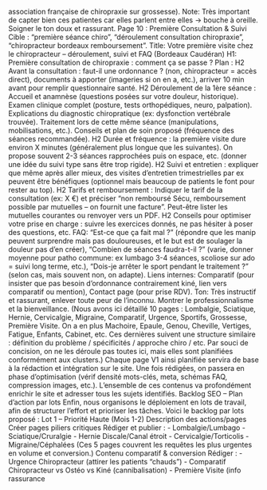association française de chiropraxie sur grossesse). Note: Très important de capter bien ces patientes car elles parlent entre elles -> bouche à oreille. Soigner le ton doux et rassurant. Page 10 : Première Consultation & Suivi Cible : “première séance chiro”, “déroulement consultation chiropraxie”, “chiropracteur bordeaux remboursement”. Title: Votre première visite chez le chiropracteur – déroulement, suivi et FAQ (Bordeaux Caudéran) H1: Première consultation de chiropraxie : comment ça se passe ? Plan : H2 Avant la consultation : faut-il une ordonnance ? (non, chiropracteur = accès direct), documents à apporter (imageries si on en a, etc.), arriver 10 min avant pour remplir questionnaire santé. H2 Déroulement de la 1ère séance : Accueil et anamnèse (questions posées sur votre douleur, historique). Examen clinique complet (posture, tests orthopédiques, neuro, palpation). Explications du diagnostic chiropratique (ex: dysfonction vertébrale trouvée). Traitement lors de cette même séance (manipulations, mobilisations, etc.). Conseils et plan de soin proposé (fréquence des séances recommandée). H2 Durée et fréquence : la première visite dure environ X minutes (généralement plus longue que les suivantes). On propose souvent 2-3 séances rapprochées puis on espace, etc. (donner une idée du suivi type sans être trop rigide). H2 Suivi et entretien : expliquer que même après aller mieux, des visites d’entretien trimestrielles par ex peuvent être bénéfiques (optionnel mais beaucoup de patients le font pour rester au top). H2 Tarifs et remboursement : Indiquer le tarif de la consultation (ex: X €) et préciser “non remboursé Sécu, remboursement possible par mutuelles – on fournit une facture”. Peut-être lister les mutuelles courantes ou renvoyer vers un PDF. H2 Conseils pour optimiser votre prise en charge : suivre les exercices donnés, ne pas hésiter à poser des questions, etc. FAQ: “Est-ce que ça fait mal ?” (répondre que les manip peuvent surprendre mais pas douloureuses, et le but est de soulager la douleur pas d’en créer), “Combien de séances faudra-t-il ?” (varie, donner moyenne pour patho commune: ex lumbago 3-4 séances, scoliose sur ado = suivi long terme, etc.), “Dois-je arrêter le sport pendant le traitement ?” (selon cas, mais souvent non, on adapte). Liens internes: Comparatif (pour insister que pas besoin d’ordonnance contrairement kiné, lien vers comparatif ou mention), Contact page (pour prise RDV). Ton: Très instructif et rassurant, enlever toute peur de l’inconnu. Montrer le professionnalisme et la bienveillance. (Nous avons ici détaillé 10 pages : Lombalgie, Sciatique, Hernie, Cervicalgie, Migraine, Comparatif, Urgence, Sportifs, Grossesse, Première Visite. On a en plus Machoire, Epaule, Genou, Cheville, Vertiges, Fatigue, Enfants, Cabinet, etc. Ces dernières suivent une structure similaire : définition du problème / spécificités / approche chiro / etc. Par souci de concision, on ne les déroule pas toutes ici, mais elles sont planifiées conformément aux clusters.) Chaque page V1 ainsi planifiée servira de base à la rédaction et intégration sur le site. Une fois rédigées, on passera en phase d’optimisation (vérif densité mots-clés, meta, schémas FAQ, compression images, etc.). L’ensemble de ces contenus va profondément enrichir le site et adresser tous les sujets identifiés. Backlog SEO – Plan d’action par lots Enfin, nous organisons le déploiement en lots de travail, afin de structurer l’effort et prioriser les tâches. Voici le backlog par lots proposé : Lot 1 – Priorité Haute (Mois 1-2) Description des actions/pages Créer pages piliers critiques Rédiger et publier : - Lombalgie/Lumbago - Sciatique/Cruralgie - Hernie Discale/Canal étroit - Cervicalgie/Torticolis - Migraine/Céphalées (Ces 5 pages couvrent les requêtes les plus urgentes en volume et conversion.) Contenu comparatif & conversion Rédiger : - Urgence Chiropracteur (attirer les patients “chauds”) - Comparatif Chiropracteur vs Ostéo vs Kiné (cannibalisation) - Première Visite (info rassurance